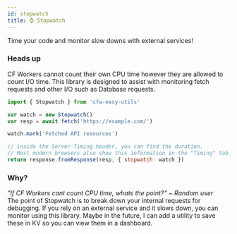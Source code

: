 ```yaml
---
id: stopwatch
title: ⌚ Stopwatch
---
```


Time your code and monitor slow downs with external services!

### Heads up
CF Workers cannot count their own CPU time however they are allowed to count I/O time. This library is designed to assist with monitoring fetch requests and other I/O such as Database requests.

```js title="Example"
import { Stopwatch } from 'cfw-easy-utils'

var watch = new Stopwatch()
var resp = await fetch('https://example.com/')

watch.mark('Fetched API resources')

// inside the Server-Timing header, you can find the duration.
// Most modern browsers also show this information in the "Timing" tab.
return response.fromResponse(resp, { stopwatch: watch })
```

### Why?
*"If CF Workers cant count CPU time, whats the point?" ~ Random user*  
The point of Stopwatch is to break down your internal requests for debugging. If you rely on an external service and it slows down, you can monitor using this library. Maybe in the future, I can add a utility to save these in KV so you can view them in a dashboard.